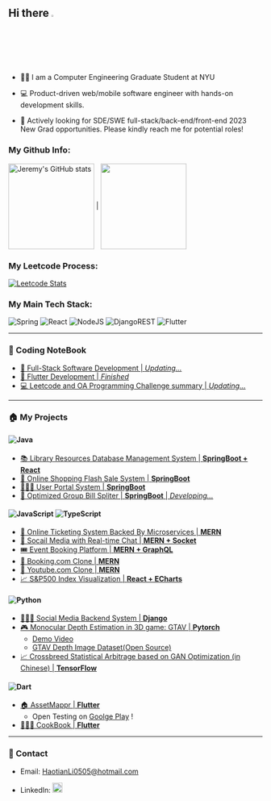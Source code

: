 ## Hi there <img src="https://media.giphy.com/media/hvRJCLFzcasrR4ia7z/giphy.gif" width="2.5%"/>

- 🧑‍🎓 I am a Computer Engineering Graduate Student at NYU

- 💻 Product-driven web/mobile software engineer with hands-on development skills.

- 💼 Actively looking for SDE/SWE full-stack/back-end/front-end 2023 New Grad opportunities. Please kindly reach me for potential roles!


### My Github Info:
<!-- <div style="display: flex; justify-content: space-between; flex-direction: row;">
    <div>
        <a href="https://github.com/anuraghazra/github-readme-stats"><img align="center" src="https://github-readme-stats.vercel.app/api?username=JeremyLi17&theme=radical" alt="Jeremy's GitHub stats" width="40%" height="200px"/></a>
    </div>
    <div>
        <a href="https://github.com/anuraghazra/github-readme-stats"><img align="center" src="https://github-readme-stats.vercel.app/api/top-langs/?username=JeremyLi17&hide_progress=true&theme=radical" width="40%" height="200px"/></a>
    </div>
</div> -->
<a href="https://github.com/anuraghazra/github-readme-stats"><img align="center" src="https://github-readme-stats.vercel.app/api?username=JeremyLi17&theme=radical" alt="Jeremy's GitHub stats" height="170px"/></a> | <a href="https://github.com/anuraghazra/github-readme-stats"><img align="center" src="https://github-readme-stats.vercel.app/api/top-langs/?username=JeremyLi17&theme=radical&hide_progress=true" height="170px"/></a>

### My Leetcode Process:
[![Leetcode Stats](https://leetcode-stats-six.vercel.app/api?username=jeremyli17&theme=dark)](https://leetcode.com/jeremyli17/)

### My Main Tech Stack:
![Spring](https://img.shields.io/badge/spring-%236DB33F.svg?style=for-the-badge&logo=spring&logoColor=white) ![React](https://img.shields.io/badge/react-%2320232a.svg?style=for-the-badge&logo=react&logoColor=%2361DAFB) ![NodeJS](https://img.shields.io/badge/node.js-6DA55F?style=for-the-badge&logo=node.js&logoColor=white) ![DjangoREST](https://img.shields.io/badge/DJANGO-REST-ff1709?style=for-the-badge&logo=django&logoColor=white&color=ff1709&labelColor=gray) ![Flutter](https://img.shields.io/badge/Flutter-%2302569B.svg?style=for-the-badge&logo=Flutter&logoColor=white) 

---
### 📔 Coding NoteBook

- [📔 Full-Stack Software Development | *Updating...*](https://elemental-trollius-a38.notion.site/Full-Stack-Design-9395a3178f554bf8a69bf2acf137c4c8)
- [📙 Flutter Development | *Finished*](https://drive.google.com/file/d/1CX9jmRSuGbB0ohGAQR40-tVOvgXBZakv/view?usp=sharing)
- [💻 Leetcode and OA Programming Challenge summary | *Updating...*](https://www.notion.so/6d4bf7f827f64fe2acef57e7bd2bd09f?v=cbf8119bdf224c55b3f495261b1880c1&pvs=4)

---
### 🏠 My Projects
#### ![Java](https://img.shields.io/badge/java-%23ED8B00.svg?style=for-the-badge&logo=java&logoColor=white)
- [📚 Library Resources Database Management System | **SpringBoot + React**](https://github.com/JeremyLi17/Library_Resources_DB_Management_System)
- [🛒 Online Shopping Flash Sale System | **SpringBoot**](https://github.com/JeremyLi17/Online_SecKill_System)
- [🙋🏻‍♂️ User Portal System | **SpringBoot**](https://github.com/JeremyLi17/UserPortal_System)
- [🧾 Optimized Group Bill Spliter | **SpringBoot** | *Developing...*](https://github.com/JeremyLi17/Bill_Split)


#### ![JavaScript](https://img.shields.io/badge/javascript-%23323330.svg?style=for-the-badge&logo=javascript&logoColor=%23F7DF1E) ![TypeScript](https://img.shields.io/badge/typescript-%23007ACC.svg?style=for-the-badge&logo=typescript&logoColor=white)
- [🎫 Online Ticketing System Backed By Microservices | **MERN**](https://github.com/JeremyLi17/Online_Ticketing_Microservices)
- [💬 Socail Media with Real-time Chat | **MERN + Socket**](https://github.com/JeremyLi17/Social_Media_with_RealTime_Online_Chat)
- [🎟️ Event Booking Platform | **MERN + GraphQL**](https://github.com/JeremyLi17/Event-Booking-GraphQL)
- [🏨 Booking.com Clone | **MERN**](https://github.com/JeremyLi17/Booking_System)
- [🎥 Youtube.com Clone | **MERN**](https://github.com/JeremyLi17/Clone_YouTube)
- [📈 S&P500 Index Visualization | **React + ECharts**](https://github.com/JeremyLi17/SP500_OHLC_Visualization)


#### ![Python](https://img.shields.io/badge/python-3670A0?style=for-the-badge&logo=python&logoColor=ffdd54)
- [🧑🏻‍💼 Social Media Backend System | **Django**](https://github.com/JeremyLi17/Social-Media-Backend-System)
- [🎮 Monocular Depth Estimation in 3D game: GTAV | **Pytorch**](https://drive.google.com/file/d/186CO0Hr6ntT5zQ6TCEz-Xnb9Y7u15iex/view?usp=sharing)
  - [Demo Video](https://youtube.com/shorts/JJqnTYTIdRE)
  - [GTAV Depth Image Dataset(Open Source)](https://drive.google.com/file/d/15RsHsYQ3iXJw3sAFx4TMkjWzkjH2leA2/view?usp=sharing)
- [📈 Crossbreed Statistical Arbitrage based on GAN Optimization (in Chinese) | **TensorFlow**](https://drive.google.com/file/d/1P_lwB6mCoxfhs5YtSsRtyAvJhKla8t1B/view?usp=sharing)


#### ![Dart](https://img.shields.io/badge/dart-%230175C2.svg?style=for-the-badge&logo=dart&logoColor=white)
- [🏠 AssetMappr | **Flutter**](https://github.com/annawangkkk/AssetMappr-Mobile-APP)
  - Open Testing on [Goolge Play](https://play.google.com/store/apps/details?id=com.assetmappr.asset_mappr) !
- [🧑🏻‍🍳 CookBook | **Flutter**](https://github.com/JeremyLi17/Favorite_Food)

---
### 📇 Contact
- Email: HaotianLi0505@hotmail.com
<!-- - LinkedIn: [![LinkedIn](https://img.shields.io/badge/linkedin-%230077B5.svg?style=for-the-badge&logo=linkedin&logoColor=white)](https://www.linkedin.com/in/haotian-li-596a6a247/) -->
- LinkedIn: [<img src="https://img.shields.io/badge/linkedin-%230077B5.svg?style=for-the-badge&logo=linkedin&logoColor=white" justify-content="center" height="20px">](https://www.linkedin.com/in/haotian-li-596a6a247/)